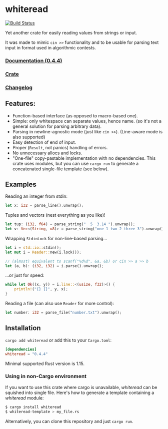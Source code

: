 # whiteread

[![Build Status](https://travis-ci.com/krdln/whiteread.svg?branch=master)](https://travis-ci.com/krdln/whiteread)

Yet another crate for easily reading values from strings or input.

It was made to mimic `cin >>` functionality
and to be usable for parsing text input in format used in algorithmic contests.

### [Documentation (0.4.4)](https://docs.rs/whiteread/0.4.4/whiteread/)

### [Crate](https://crates.io/crates/whiteread)

### [Changelog](CHANGELOG.md)

## Features:

* Function-based interface (as opposed to macro-based one).
* Simple: only whitespace can separate values, hence name.
  (so it's not a general solution for parsing arbitrary data).
* Parsing in newline-agnostic mode (just like `cin >>`).
  (Line-aware mode is also supported)
* Easy detection of end of input.
* Proper (`Result`, not panics) handling of errors.
* No unnecessary allocs and locks.
* "One-file" copy-pastable implementation with no dependencies.
  This crate uses modules, but you can use `cargo run` to generate
  a concatenated single-file template (see below).

## Examples

Reading an integer from stdin:

```rust
let x: i32 = parse_line().unwrap();
```

Tuples and vectors (nest everything as you like)!

```rust
let tup: (i32, f64) = parse_string("  5  3.14 ").unwrap();
let v: Vec<(String, u8)> = parse_string("one 1 two 2 three 3").unwrap();
```

Wrapping `StdinLock` for non-line-based parsing...

```rust
let i = std::io::stdin();
let mut i = Reader::new(i.lock());

// (almost) equivalent to scanf("%d%d", &a, &b) or cin >> a >> b
let (a, b): (i32, i32) = i.parse().unwrap();
```

...or just for speed:

```rust
while let Ok((x, y)) = i.line::<(usize, f32)>() {
	println!("{} {}", y, x);
}
```

Reading a file (can also use `Reader` for more control):

```rust
let number: i32 = parse_file("number.txt").unwrap();
```

## Installation

`cargo add whiteread` or add this to your `Cargo.toml`:

```toml
[dependencies]
whiteread = "0.4.4"
```

Minimal supported Rust version is 1.15.

### Using in non-Cargo environment

If you want to use this crate where cargo is unavailable,
*whiteread* can be squished into single file. Here's how
to generate a template containing a *whiteread* module:

```sh
$ cargo install whiteread
$ whiteread-template > my_file.rs
```

Alternatively, you can clone this repository and just
`cargo run`.
